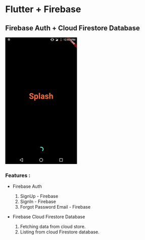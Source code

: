 # Flutter + Firebase 

## Firebase Auth + Cloud Firestore Database

<img src="https://github.com/UttamPanchasara/FirstFlutter/blob/master/gif/flutter_login.gif" height="400" alt="Screenshot"/>

### Features :

- Firebase Auth
  1) SignUp - Firebase
  2) SignIn - Firebase
  3) Forgot Password Email - Firebase
  
- Firebase Cloud Firestore Database
  1) Fetching data from cloud store.
  2) Listing from cloud Firestore database.

